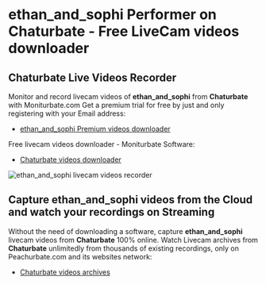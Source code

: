 # ethan_and_sophi Performer on Chaturbate - Free LiveCam videos downloader

## Chaturbate Live Videos Recorder

Monitor and record livecam videos of **ethan_and_sophi** from **Chaturbate** with Moniturbate.com
Get a premium trial for free by just and only registering with your Email address:
* [ethan_and_sophi Premium videos downloader](https://moniturbate.com/request-demo-licence-key.html)

Free livecam videos downloader - Moniturbate Software:
* [Chaturbate videos downloader](https://moniturbate.com/moniturbate-download-software.html)

![ethan_and_sophi livecam videos recorder](https://peachurnet.com/templates/moniturbate-software.png)


## Capture ethan_and_sophi videos from the Cloud and watch your recordings on Streaming

Without the need of downloading a software, capture **ethan_and_sophi** livecam videos from **Chaturbate** 100% online.
Watch Livecam archives from **Chaturbate** unlimitedly from thousands of existing recordings, only on Peachurbate.com and its websites network:
* [Chaturbate videos archives](https://peachurnet.com/)